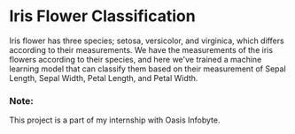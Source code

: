 # Iris Flower Classification
Iris flower has three species; setosa, versicolor, and virginica, which differs according to their measurements. We have the measurements of the iris flowers according to their species, and here we've trained a machine learning model that can classify them based on their measurement of Sepal Length, Sepal Width, Petal Length, and Petal Width.

### Note: 
This project is a part of my internship with Oasis Infobyte.
